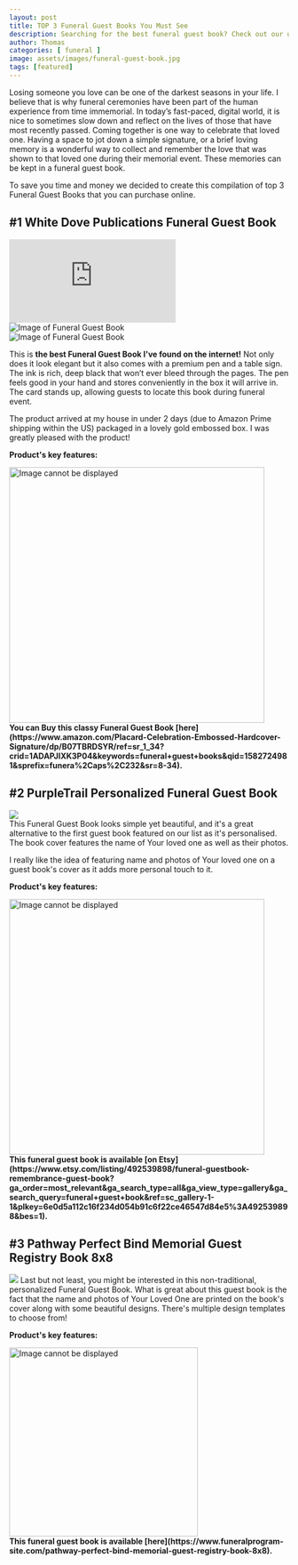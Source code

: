 ```yaml
---
layout: post
title: TOP 3 Funeral Guest Books You Must See
description: Searching for the best funeral guest book? Check out our ultimate list of the top 3 funeral guest books that you can buy online! Every guest book on our list has unique and amazing features.
author: Thomas
categories: [ funeral ]
image: assets/images/funeral-guest-book.jpg
tags: [featured]
---
```

Losing someone you love can be one of the darkest seasons in your life. I believe that is why funeral ceremonies have been part of the human experience from time immemorial. 
In today’s fast-paced, digital world, it is nice to sometimes slow down and reflect on the lives of those that have most recently passed. 
Coming together is one way to celebrate that loved one. Having a space to jot down a simple signature, or a brief loving memory is a wonderful way to collect and remember 
the love that was shown to that loved one during their memorial event. These memories can be kept in a funeral guest book.

To save you time and money we decided to create this compilation of top 3 Funeral Guest Books that you can purchase online.


## #1 White Dove Publications Funeral Guest Book

<div class="embed-responsive embed-responsive-16by9">
    <iframe class="embed-responsive-item rounded-corners" src="https://www.youtube.com/embed/CV1w4NYGgaM" frameborder="0" allow="accelerometer; autoplay; encrypted-media; gyroscope; picture-in-picture" allowfullscreen></iframe>
</div>
<div class="gallery">
    <div class="gallery-img img-col-2">
        <img class="rounded-corners" src="https://images-na.ssl-images-amazon.com/images/I/81Mn6LA3TnL._SL1500_.jpg" alt="Image of Funeral Guest Book" />
    </div>
    <div class="gallery-img img-col-2">
        <img class="rounded-corners" src="https://images-na.ssl-images-amazon.com/images/I/710629CkaGL._SL1500_.jpg" alt="Image of Funeral Guest Book" />
    </div>
</div>

This is **the best Funeral Guest Book I've found on the internet!** Not only does it look elegant but it also comes with a premium pen and a table sign. The ink is rich, deep black that won’t ever bleed through the pages. The pen feels good in your hand and stores conveniently in the box it will arrive in. The card stands up, allowing guests to locate this book during funeral event.

The product arrived at my house in under 2 days (due to Amazon Prime shipping within the US) packaged in a lovely gold embossed box. I was greatly pleased with the product!

<p><b>Product's key features:</b></p>
<img src="{{site.baseurl}}/assets/images/funeral-guest-book-features-1.png" alt="Image cannot be displayed" width="460" /><br>
<b>You can Buy this classy Funeral Guest Book [here](https://www.amazon.com/Placard-Celebration-Embossed-Hardcover-Signature/dp/B07TBRDSYR/ref=sr_1_34?crid=1ADAPJIXK3P04&keywords=funeral+guest+books&qid=1582724981&sprefix=funera%2Caps%2C232&sr=8-34).</b>

## #2 PurpleTrail Personalized Funeral Guest Book

<img class="rounded-corners" src="{{site.baseurl}}/assets/images/personalized-funeral-guest-book.jpg" /><br>
This Funeral Guest Book looks simple yet beautiful, and it's a great alternative to the first guest book featured on our list as it's personalised. The book cover features the name of Your loved one as well as their photos.

I really like the idea of featuring name and photos of Your loved one on a guest book's cover as it adds more personal touch to it.

<p><b>Product's key features:</b></p>
<img src="{{site.baseurl}}/assets/images/funeral-guest-book-features-2.png" alt="Image cannot be displayed" width="460" /><br>
<b>This funeral guest book is available [on Etsy](https://www.etsy.com/listing/492539898/funeral-guestbook-remembrance-guest-book?ga_order=most_relevant&ga_search_type=all&ga_view_type=gallery&ga_search_query=funeral+guest+book&ref=sc_gallery-1-1&plkey=6e0d5a112c16f234d054b91c6f22ce46547d84e5%3A492539898&bes=1).</b>

## #3 Pathway Perfect Bind Memorial Guest Registry Book 8x8

<img class="rounded-corners" src="{{site.baseurl}}/assets/images/pathway-perfect-bind-memorial-guest-registry-book.jpg" />
Last but not least, you might be interested in this non-traditional, personalized Funeral Guest Book. What is great about this guest book is the fact that the name and photos of Your Loved One are printed on the book's cover along with some beautiful designs. There's multiple design templates to choose from!

<p><b>Product's key features:</b></p>
<img src="{{site.baseurl}}/assets/images/funeral-guest-book-features-3.png" alt="Image cannot be displayed" width="340" /><br>
<b>This funeral guest book is available [here](https://www.funeralprogram-site.com/pathway-perfect-bind-memorial-guest-registry-book-8x8).</b>

